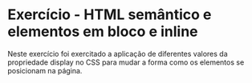 # Exercício - HTML semântico e elementos em bloco e inline

Neste exercício foi exercitado a aplicação de diferentes valores da propriedade display no CSS para mudar a forma como os elementos se posicionam na página.